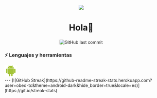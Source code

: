 <div id="header" align="center">
  <img src="https://media.giphy.com/media/3oKIPnAiaMCws8nOsE/giphy.gif" width="80"/>
  <h1 align="center">Hola👋</h1>
  <h3></h3>
</div>

<div id="badges" align="center">
  <img alt="GitHub last commit" src="https://img.shields.io/github/last-commit/obed-tc/obed-tc?label=Last%20commit&logo=github&style=flat-square">
  
</div>

<div align="left">
  <h3>⚡ Lenguajes y herramientas</h3>
  <img src="https://github.com/devicons/devicon/blob/master/icons/android/android-plain.svg" title="android" width="40" height="40"/>
  &nbsp;
</div>
---
[![GitHub Streak](https://github-readme-streak-stats.herokuapp.com?user=obed-tc&theme=android-dark&hide_border=true&locale=es)](https://git.io/streak-stats)
<!--
**obed-tc/obed-tc** is a ✨ _special_ ✨ repository because its `README.md` (this file) appears on your GitHub profile.

Here are some ideas to get you started:

- 🔭 I’m currently working on ...
- 🌱 I’m currently learning ...
- 👯 I’m looking to collaborate on ...
- 🤔 I’m looking for help with ...
- 💬 Ask me about ...
- 📫 How to reach me: ...
- 😄 Pronouns: ...
- ⚡ Fun fact: ...
-->
